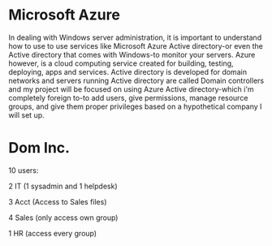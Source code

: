 # Microsoft Azure
In dealing with Windows server administration, it is important to understand how to use to use services like Microsoft Azure Active directory-or even the Active directory that comes with Windows-to monitor your servers. Azure however, is a cloud computing service created for building, testing, deploying, apps and services. Active directory is developed for domain networks and servers running Active directory are called Domain controllers and my project will be focused on using Azure Active directory-which i'm completely foreign to-to add users, give permissions, manage resource groups, and give them proper privileges based on a hypothetical company I will set up. 

# Dom Inc. 

10 users:

2 IT (1 sysadmin and 1 helpdesk)

3 Acct (Access to Sales files)

4 Sales (only access own group)

1 HR (access every group)

